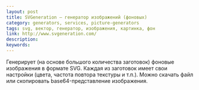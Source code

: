 ```yaml
---
layout: post
title: SVGeneration — генератор изображений (фоновых)
category: generators, services, picture-generators
tags: svg, вектор, генератор, изображения, картинка, фон
link: http://www.svgeneration.com/
description:
keywords:
---
```


<p>Генерирует (на основе большого количества заготовок) фоновые изображения в формате SVG. Каждая из заготовок имеет свои настройки (цвета, частота повтора текстуры и т.п.). Можно скачать файл или скопировать base64-представление изображения.</p>
